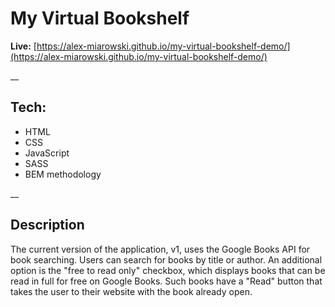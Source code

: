 # My Virtual Bookshelf

**Live:** [https://alex-miarowski.github.io/my-virtual-bookshelf-demo/](https://alex-miarowski.github.io/my-virtual-bookshelf-demo/)

__

## Tech:
- HTML
- CSS
- JavaScript
- SASS
- BEM methodology

__

## Description

The current version of the application, v1, uses the Google Books API for book searching. Users can search for books by title or author. An additional option is the "free to read only" checkbox, which displays books that can be read in full for free on Google Books. Such books have a "Read" button that takes the user to their website with the book already open.
